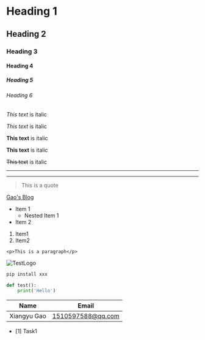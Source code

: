 <!-- Heading -->
# Heading 1
## Heading 2
### Heading 3
#### Heading 4
##### Heading 5
###### Heading 6

<!-- Italics -->
*This text* is italic

_This text_ is italic

<!-- Strong -->
**This text** is italic

__This text__ is italic


<!-- Strikethrough -->
~~This text~~ is italic

<!--Horizontal Rule -->

---
___

<!-- Blockquote -->
>This is a quote

<!-- Links -->
[Gao's Blog](http://gaoxiangyu.cn
"INFO")

<!-- UL -->
* Item 1
    * Nested Item 1
* Item 2

<!-- OL -->
1. Item1
2. Item2

<!-- Inline Code Block -->
`<p>This is a paragraph</p>`

<!-- Images -->
![TestLogo](https://cn.bing.com)

<!-- Github Markdown -->

<!-- Code Blocks -->
```bash
pip install xxx

```

```python
def test():
    print('Hello')
```

<!-- Tables -->
|        Name    | Email |
|-----------|------------|
|Xiangyu Gao|1510597588@qq.com|

<!-- Task Lists -->
* [1] Task1






